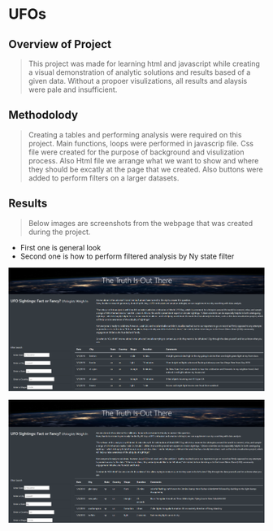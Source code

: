 # UFOs
## Overview of Project
> This project was made for learning html and javascript while creating a visual demonstration of analytic solutions and results based of a given data. Without a propoer visulizations, all results and alaysis were pale and insufficient. 
## Methodolody 
> Creating a tables and performing analysis were required on this project. Main functions, loops were performed in javascrip file. Css file were created for the purpose of background and visulization process. Also Html file we arrange what we want to show and where they should be excatly at the page that we created. Also buttons were added to perform filters on a larger datasets. 
## Results 
> Below images are screenshots from the webpage that was created during the project.
* First one is general look
* Second one is how to perform filtered analysis by Ny state filter

![image](/static/images/first.png)


![image](/static/images/second.png)
